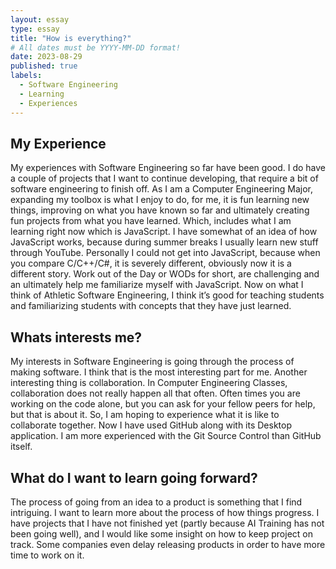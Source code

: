```yaml
---
layout: essay
type: essay
title: "How is everything?"
# All dates must be YYYY-MM-DD format!
date: 2023-08-29
published: true
labels:
  - Software Engineering
  - Learning
  - Experiences
---
```


## My Experience

My experiences with Software Engineering so far have been good. I do have a couple of projects that I want to continue developing, that require a bit of software engineering to finish off. As I am a Computer Engineering Major, expanding my toolbox is what I enjoy to do, for me, it is fun learning new things, improving on what you have known so far and ultimately creating fun projects from what you have learned. Which, includes what I am learning right now which is JavaScript. I have somewhat of an idea of how JavaScript works, because during summer breaks I usually learn new stuff through YouTube. Personally I could not get into JavaScript, because when you compare C/C++/C#, it is severely different, obviously now it is a different story. Work out of the Day or WODs for short, are challenging and an ultimately help me familiarize myself with JavaScript. Now on what I think of Athletic Software Engineering, I think it’s good for teaching students and familiarizing students with concepts that they have just learned. 

## Whats interests me?

My interests in Software Engineering is going through the process of making software. I think that is the most interesting part for me. Another interesting thing is collaboration. In Computer Engineering Classes, collaboration does not really happen all that often. Often times you are working on the code alone, but you can ask for your fellow peers for help, but that is about it. So, I am hoping to experience what it is like to collaborate together. Now I have used GitHub along with its Desktop application. I am more experienced with the Git Source Control than GitHub itself.

## What do I want to learn going forward?

The process of going from an idea to a product is something that I find intriguing. I want to learn more about the process of how things progress. I have projects that I have not finished yet (partly because AI Training has not been going well), and I would like some insight on how to keep project on track. Some companies even delay releasing products in order to have more time to work on it.

